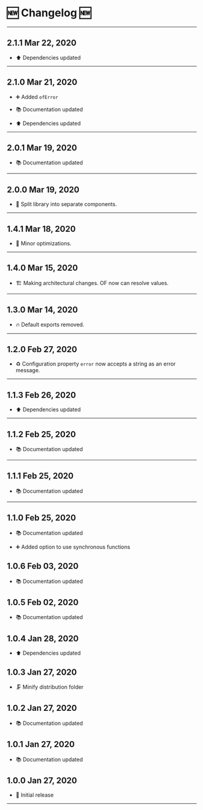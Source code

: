 # 🆕 Changelog 🆕

---

## 2.1.1 Mar 22, 2020

-   ⬆️ Dependencies updated

---

## 2.1.0 Mar 21, 2020

-   ➕ Added `ofError`

-   📚 Documentation updated

-   ⬆️ Dependencies updated

---

## 2.0.1 Mar 19, 2020

-   📚 Documentation updated

---

## 2.0.0 Mar 19, 2020

-   🐎️ Split library into separate components.

---

## 1.4.1 Mar 18, 2020

-   🐎️ Minor optimizations.

---

## 1.4.0 Mar 15, 2020

-   🏗️️ Making architectural changes. OF now can resolve values.

---

## 1.3.0 Mar 14, 2020

-   🔥️ Default exports removed.

---

## 1.2.0 Feb 27, 2020

-   ♻️ Configuration property `error` now accepts a string as an error message.

---

## 1.1.3 Feb 26, 2020

-   ⬆️ Dependencies updated

---

## 1.1.2 Feb 25, 2020

-   📚 Documentation updated

---

## 1.1.1 Feb 25, 2020

-   📚 Documentation updated

---

## 1.1.0 Feb 25, 2020

-   📚 Documentation updated

-   ➕ Added option to use synchronous functions

## 1.0.6 Feb 03, 2020

-   📚 Documentation updated

## 1.0.5 Feb 02, 2020

-   📚 Documentation updated

## 1.0.4 Jan 28, 2020

-   ⬆️ Dependencies updated

## 1.0.3 Jan 27, 2020

-   🗜️ Minify distribution folder

## 1.0.2 Jan 27, 2020

-   📚 Documentation updated

## 1.0.1 Jan 27, 2020

-   📚 Documentation updated

## 1.0.0 Jan 27, 2020

-   🎉 Initial release

---
